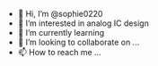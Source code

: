 - 👋 Hi, I’m @sophie0220
- 👀 I’m interested in analog IC design
- 🌱 I’m currently learning 
- 💞️ I’m looking to collaborate on ...
- 📫 How to reach me ...

<!---
sophie0220/sophie0220 is a ✨ special ✨ repository because its `README.md` (this file) appears on your GitHub profile.
You can click the Preview link to take a look at your changes.
--->
